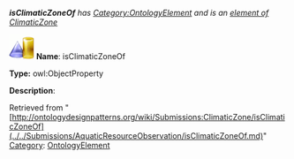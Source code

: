___isClimaticZoneOf__ has [Category:OntologyElement](../../Category/OntologyElement.md "Category:OntologyElement") and is an [element of](../../Property/ElementOf.md "Property:ElementOf") [ClimaticZone](../../Submissions/ClimaticZone.md "Submissions:ClimaticZone")_


  




[![ObjectProperty](../../images/thumb/c/c3/ObjectProperty.gif/45px-ObjectProperty.gif)](../../Image/ObjectProperty.gif.md "ObjectProperty")
__Name__: isClimaticZoneOf 


__Type:__ owl:ObjectProperty 


__Description__: 





Retrieved from "[http://ontologydesignpatterns.org/wiki/Submissions:ClimaticZone/isClimaticZoneOf](../../Submissions/AquaticResourceObservation/isClimaticZoneOf.md)"
 [Category](http://ontologydesignpatterns.org/wiki/Special:Categories "Special:Categories"): [OntologyElement](../../Category/OntologyElement.md "Category:OntologyElement")
